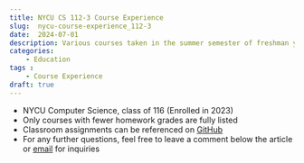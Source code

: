 ```yaml
---
title: NYCU CS 112-3 Course Experience
slug:  nycu-course-experience_112-3
date:  2024-07-01
description: Various courses taken in the summer semester of freshman year
categories:
    - Education
tags : 
    - Course Experience
draft: true
---
```

* NYCU Computer Science, class of 116 (Enrolled in 2023)
* Only courses with fewer homework grades are fully listed
* Classroom assignments can be referenced on [GitHub](https://github.com/chou-ting-wei?tab=repositories)
* For any further questions, feel free to leave a comment below the article or [email](mailto:userwei.contact@gmail.com) for inquiries


